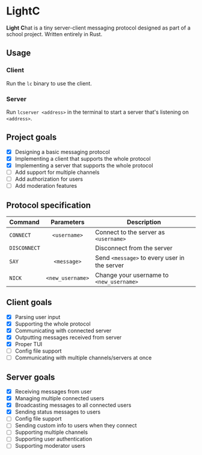# LightC

**Light** **C**hat is a tiny server-client messaging protocol designed as part of a school project. Written entirely in Rust.

## Usage

### Client
Run the `lc` binary to use the client.

### Server
Run `lcserver <address>` in the terminal to start a server that's listening on `<address>`.

## Project goals

- [X] Designing a basic messaging protocol 
- [X] Implementing a client that supports the whole protocol 
- [X] Implementing a server that supports the whole protocol 
- [ ] Add support for multiple channels                      
- [ ] Add authorization for users                            
- [ ] Add moderation features                                

## Protocol specification

| Command    | Parameters           | Description                                                     |
| :---       | :---:                | ---                                                             |
|`CONNECT`   |`<username>`          | Connect to the server as `<username>`                           |
|`DISCONNECT`|                      | Disconnect from the server                                      |
|`SAY`       |`<message>`           | Send `<message>` to every user in the server                    |
|`NICK`      |`<new_username>`      | Change your username to `<new_username>`                        |

## Client goals

- [X] Parsing user input                                  
- [X] Supporting the whole protocol                       
- [X] Communicating with connected server                 
- [X] Outputting messages received from server            
- [X] Proper TUI                                          
- [ ] Config file support                                 
- [ ] Communicating with multiple channels/servers at once

## Server goals
- [X] Receiving messages from user
- [X] Managing multiple connected users
- [X] Broadcasting messages to all connected users
- [X] Sending status messages to users
- [ ] Config file support
- [ ] Sending custom info to users when they connect
- [ ] Supporting multiple channels
- [ ] Supporting user authentication
- [ ] Supporting moderator users
